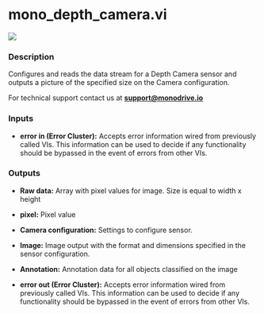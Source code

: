 # mono_depth_camera.vi

<p class="img_container">
<img class="lg_img" src="../mono_depth_camera.png"/>
</p>

### Description

Configures and reads the data stream for a Depth Camera sensor and outputs a picture of the specified size on the Camera configuration.

For technical support contact us at <b>support@monodrive.io</b>
 

### Inputs

- **error in (Error Cluster):** Accepts error information wired from previously called VIs. This information can be used to decide if any functionality should be bypassed in the event of errors from other VIs. 

### Outputs

- **Raw data:**  Array with pixel values for image. Size is equal to width x
height
 

- **pixel:**  Pixel value
 

- **Camera configuration:**  Settings to configure sensor.
 

- **Image:**  Image output with the format and dimensions  specified in
the sensor configuration.
 

- **Annotation:**  Annotation data for all objects classified on the image
 

- **error out (Error Cluster):** Accepts error information wired from previously called VIs. This information can be used to decide if any functionality should be bypassed in the event of errors from other VIs. 

<p>&nbsp;</p>
